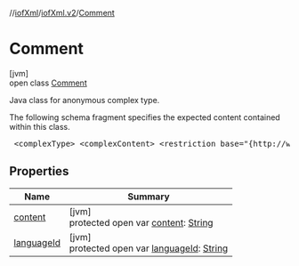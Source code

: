 //[iofXml](../../../index.md)/[iofXml.v2](../index.md)/[Comment](index.md)

# Comment

[jvm]\
open class [Comment](index.md)

<p>Java class for anonymous complex type. <p>The following schema fragment specifies the expected content contained within this class. <pre> &lt;complexType&gt; &lt;complexContent&gt; &lt;restriction base="{http://www.w3.org/2001/XMLSchema}anyType"&gt; &lt;attribute name="languageId" type="{http://www.w3.org/2001/XMLSchema}anySimpleType" /&gt; &lt;/restriction&gt; &lt;/complexContent&gt; &lt;/complexType&gt; </pre>

## Properties

| Name | Summary |
|---|---|
| [content](content.md) | [jvm]<br>protected open var [content](content.md): [String](https://docs.oracle.com/javase/8/docs/api/java/lang/String.html) |
| [languageId](language-id.md) | [jvm]<br>protected open var [languageId](language-id.md): [String](https://docs.oracle.com/javase/8/docs/api/java/lang/String.html) |
